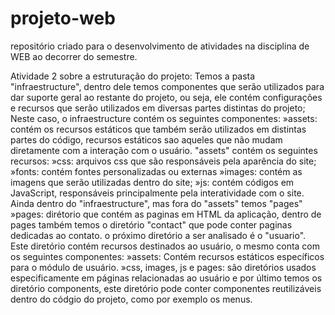 # projeto-web
repositório criado para o desenvolvimento de atividades na disciplina de WEB ao decorrer do semestre. 

Atividade 2 sobre a estruturação do projeto:
Temos a pasta "infraestructure", dentro dele temos componentes que serão utilizados para dar suporte geral ao restante do projeto, ou seja, ele contém configurações e recursos que serão utilizados em diversas partes distintas do projeto;
Neste caso, o infraestructure contém os seguintes componentes:
    »assets: contém os recursos estáticos que também serão utilizados em distintas partes do código, recursos estáticos sao aqueles que não mudam diretamente com a interação com o usuário. "assets" contém os seguintes recursos:
        »css: arquivos css que são responsáveis pela aparência do site;
        »fonts: contém fontes personalizadas ou externas
        »images: contém as imagens que serão utilizadas dentro do site;
        »js: contém códigos em JavaScript, responsáveis principalmente pela interatividade com o site.
    Ainda dentro do "infraestructure", mas fora do "assets" temos "pages"
    »pages: dirétorio que contém as paginas em HTML da aplicação, dentro de pages também temos o diretório "contact" que pode conter paginas dedicadas ao contato.
o próximo diretório a ser analisado é o "usuario". Este diretório contém recursos destinados ao usuário, o mesmo conta com os seguintes componentes:
    »assets: Contém recursos estáticos específicos para o módulo de usuário.
    »css, images, js e pages: são diretórios usados especificamente em páginas relacionadas ao usuário
e por último temos os diretório components, este diretório pode conter componentes reutilizáveis dentro do códgio do projeto, como por exemplo os menus.